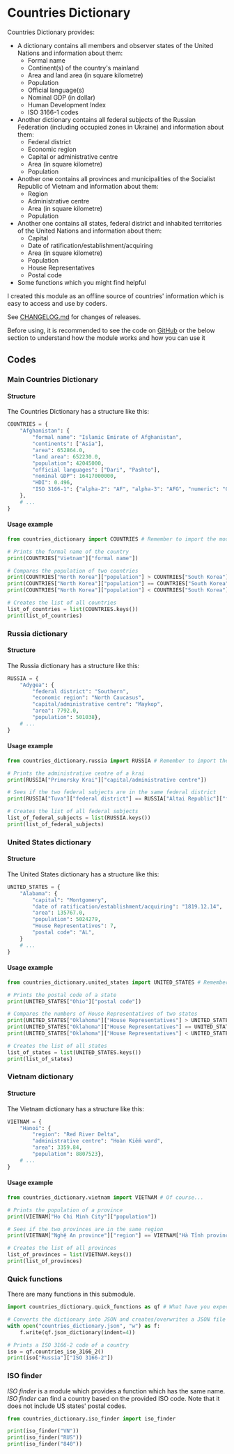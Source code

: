 # Countries Dictionary
Countries Dictionary provides: 
- A dictionary contains all members and observer states of the United Nations and information about them:
    - Formal name
    - Continent(s) of the country's mainland
    - Area and land area (in square kilometre)
    - Population
    - Official language(s)
    - Nominal GDP (in dollar)
    - Human Development Index
    - ISO 3166-1 codes
- Another dictionary contains all federal subjects of the Russian Federation (including occupied zones in Ukraine) and information about them:
    - Federal district
    - Economic region
    - Capital or administrative centre
    - Area (in square kilometre)
    - Population
- Another one contains all provinces and municipalities of the Socialist Republic of Vietnam and information about them:
    - Region
    - Administrative centre
    - Area (in square kilometre)
    - Population
- Another one contains all states, federal district and inhabited territories of the United Nations and information about them:
    - Capital
    - Date of ratification/establishment/acquiring
    - Area (in square kilometre)
    - Population
    - House Representatives
    - Postal code
- Some functions which you might find helpful

I created this module as an offline source of countries' information which is easy to access and use by coders.

See [CHANGELOG.md](https://github.com/ThienFakeVN/countries_dictionary/blob/main/CHANGELOG.md) for changes of releases.

Before using, it is recommended to see the code on [GitHub](https://github.com/ThienFakeVN/countries_dictionary/) or the below section to understand how the module works and how you can use it

## Codes
### Main Countries Dictionary
#### Structure
The Countries Dictionary has a structure like this:
```python
COUNTRIES = {
    "Afghanistan": {
        "formal name": "Islamic Emirate of Afghanistan",
        "continents": ["Asia"],
        "area": 652864.0,
        "land area": 652230.0,
        "population": 42045000,
        "official languages": ["Dari", "Pashto"],
        "nominal GDP": 16417000000,
        "HDI": 0.496,
        "ISO 3166-1": {"alpha-2": "AF", "alpha-3": "AFG", "numeric": "004"},
    },
    # ...
}
```

#### Usage example
```python
from countries_dictionary import COUNTRIES # Remember to import the module!

# Prints the formal name of the country
print(COUNTRIES["Vietnam"]["formal name"])

# Compares the population of two countries
print(COUNTRIES["North Korea"]["population"] > COUNTRIES["South Korea"]["population"])
print(COUNTRIES["North Korea"]["population"] == COUNTRIES["South Korea"]["population"])
print(COUNTRIES["North Korea"]["population"] < COUNTRIES["South Korea"]["population"])

# Creates the list of all countries
list_of_countries = list(COUNTRIES.keys())
print(list_of_countries)
```

### Russia dictionary
#### Structure
The Russia dictionary has a structure like this:
```python
RUSSIA = {
    "Adygea": {
        "federal district": "Southern",
        "economic region": "North Caucasus",
        "capital/administrative centre": "Maykop",
        "area": 7792.0,
        "population": 501038},
    # ...
}
```

#### Usage example
```python
from countries_dictionary.russia import RUSSIA # Remember to import the module

# Prints the administrative centre of a krai
print(RUSSIA["Primorsky Krai"]["capital/administrative centre"])

# Sees if the two federal subjects are in the same federal district
print(RUSSIA["Tuva"]["federal district"] == RUSSIA["Altai Republic"]["federal district"])

# Creates the list of all federal subjects
list_of_federal_subjects = list(RUSSIA.keys())
print(list_of_federal_subjects)
```

### United States dictionary
#### Structure
The United States dictionary has a structure like this:
```python
UNITED_STATES = {
    "Alabama": {
        "capital": "Montgomery",
        "date of ratification/establishment/acquiring": "1819.12.14",
        "area": 135767.0,
        "population": 5024279,
        "House Representatives": 7,
        "postal code": "AL",
    }
    # ...
}
```

#### Usage example
```python
from countries_dictionary.united_states import UNITED_STATES # Remember to import the module...

# Prints the postal code of a state
print(UNITED_STATES["Ohio"]["postal code"])

# Compares the numbers of House Representatives of two states
print(UNITED_STATES["Oklahoma"]["House Representatives"] > UNITED_STATES["Connecticut"]["House Representatives"])
print(UNITED_STATES["Oklahoma"]["House Representatives"] == UNITED_STATES["Connecticut"]["House Representatives"])
print(UNITED_STATES["Oklahoma"]["House Representatives"] < UNITED_STATES["Connecticut"]["House Representatives"])

# Creates the list of all states
list_of_states = list(UNITED_STATES.keys())
print(list_of_states)
```

### Vietnam dictionary
#### Structure
The Vietnam dictionary has a structure like this:
```python
VIETNAM = {
    "Hanoi": {
        "region": "Red River Delta",
        "administrative centre": "Hoàn Kiếm ward",
        "area": 3359.84,
        "population": 8807523},
    # ...
}
```

#### Usage example
```python
from countries_dictionary.vietnam import VIETNAM # Of course...

# Prints the population of a province
print(VIETNAM["Ho Chi Minh City"]["population"])

# Sees if the two provinces are in the same region
print(VIETNAM["Nghệ An province"]["region"] == VIETNAM["Hà Tĩnh province"]["region"])

# Creates the list of all provinces
list_of_provinces = list(VIETNAM.keys())
print(list_of_provinces)
```

### Quick functions
There are many functions in this submodule.
```python
import countries_dictionary.quick_functions as qf # What have you expected?

# Converts the dictionary into JSON and creates/overwrites a JSON file which contains the converted dictionary
with open("countries_dictionary.json", "w") as f:
    f.write(qf.json_dictionary(indent=4))

# Prints a ISO 3166-2 code of a country
iso = qf.countries_iso_3166_2()
print(iso["Russia"]["ISO 3166-2"])
```

### ISO finder
*ISO finder* is a module which provides a function which has the same name. *ISO finder* can find a country based on the provided ISO code. Note that it does not include US states' postal codes.
```python
from countries_dictionary.iso_finder import iso_finder

print(iso_finder("VN"))
print(iso_finder("RUS"))
print(iso_finder("840"))
```
